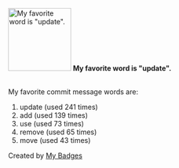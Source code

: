 <img src="https://my-badges.github.io/my-badges/favorite-word.png" alt="My favorite word is &quot;update&quot;." title="My favorite word is &quot;update&quot;." width="128">
<strong>My favorite word is &quot;update&quot;.</strong>
<br><br>

My favorite commit message words are:

1. update (used 241 times)
2. add (used 139 times)
3. use (used 73 times)
4. remove (used 65 times)
5. move (used 43 times)


Created by <a href="https://github.com/my-badges/my-badges">My Badges</a>